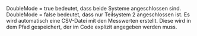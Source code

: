 DoubleMode = true bedeutet, dass beide Systeme angeschlossen sind. DoubleMode = false bedeutet, dass nur Teilsystem 2 angeschlossen ist. 
Es wird automatisch eine CSV-Datei mit den Messwerten erstellt. Diese wird in dem Pfad gespeichert, der im Code explizit angegeben werden muss.
